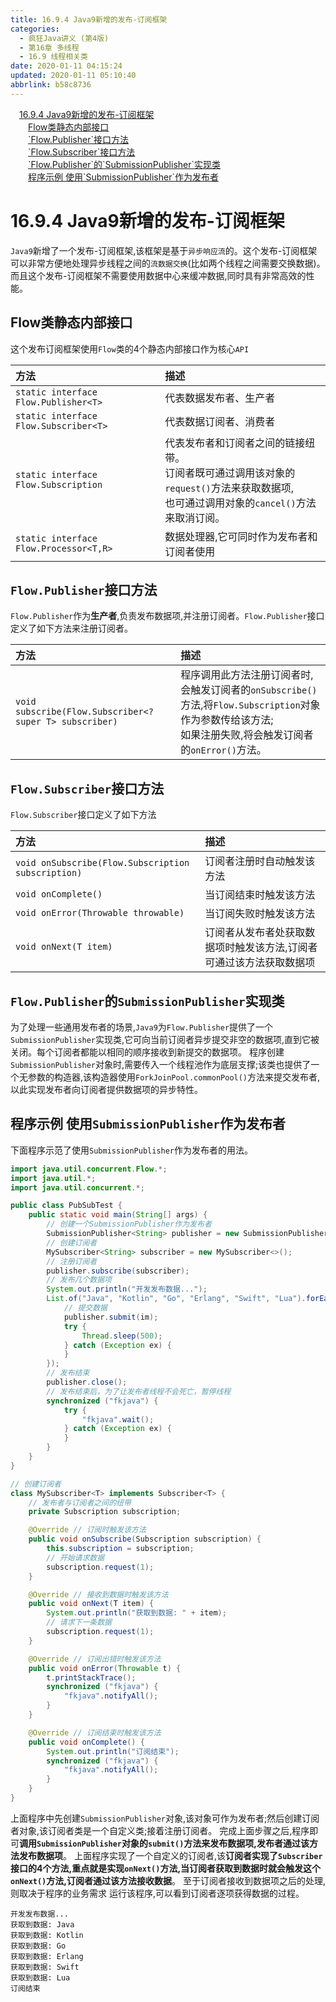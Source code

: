 ```yaml
---
title: 16.9.4 Java9新增的发布-订阅框架
categories: 
  - 疯狂Java讲义 (第4版)
  - 第16章 多线程
  - 16.9 线程相关类
date: 2020-01-11 04:15:24
updated: 2020-01-11 05:10:40
abbrlink: b58c8736
---
```

<div id='my_toc'><a href="/JavaReadingNotes/b58c8736/#16-9-4-Java9新增的发布-订阅框架" class="header_1">16.9.4 Java9新增的发布-订阅框架</a>&nbsp;<br><a href="/JavaReadingNotes/b58c8736/#Flow类静态内部接口" class="header_2">Flow类静态内部接口</a>&nbsp;<br><a href="/JavaReadingNotes/b58c8736/#-Flow-Publisher-接口方法" class="header_2">`Flow.Publisher`接口方法</a>&nbsp;<br><a href="/JavaReadingNotes/b58c8736/#-Flow-Subscriber-接口方法" class="header_2">`Flow.Subscriber`接口方法</a>&nbsp;<br><a href="/JavaReadingNotes/b58c8736/#-Flow-Publisher-的-SubmissionPublisher-实现类" class="header_2">`Flow.Publisher`的`SubmissionPublisher`实现类</a>&nbsp;<br><a href="/JavaReadingNotes/b58c8736/#程序示例-使用-SubmissionPublisher-作为发布者" class="header_2">程序示例 使用`SubmissionPublisher`作为发布者</a>&nbsp;<br></div>
<style>.header_1{margin-left: 1em;}.header_2{margin-left: 2em;}.header_3{margin-left: 3em;}.header_4{margin-left: 4em;}.header_5{margin-left: 5em;}.header_6{margin-left: 6em;}</style>
<!--more-->
<script>if (navigator.platform.search('arm')==-1){document.getElementById('my_toc').style.display = 'none';}var e,p = document.getElementsByTagName('p');while (p.length>0) {e = p[0];e.parentElement.removeChild(e);}</script>

<!--end-->
# 16.9.4 Java9新增的发布-订阅框架
`Java9`新增了一个发布-订阅框架,该框架是基于`异步响应流`的。这个发布-订阅框架可以非常方便地处理异步线程之间的`流数据交换`(比如两个线程之间需要交换数据)。而且这个发布-订阅框架不需要使用数据中心来缓冲数据,同时具有非常高效的性能。

## Flow类静态内部接口
这个发布订阅框架使用`Flow`类的4个静态内部接口作为核心`API`

|方法|描述|
|:--|:--|
|`static interface Flow.Publisher<T>`|代表数据发布者、生产者|
|`static interface Flow.Subscriber<T>`|代表数据订阅者、消费者|
|`static interface Flow.Subscription`|代表发布者和订阅者之间的链接纽带。<br>订阅者既可通过调用该对象的`request()`方法来获取数据项,<br>也可通过调用对象的`cancel()`方法来取消订阅。|
|`static interface Flow.Processor<T,​R>`|数据处理器,它可同时作为发布者和订阅者使用|

## `Flow.Publisher`接口方法
`Flow.Publisher`作为**生产者**,负责发布数据项,并注册订阅者。`Flow.Publisher`接口定义了如下方法来注册订阅者。

|方法|描述|
|:--|:--|
|`void subscribe(Flow.Subscriber<? super T> subscriber)`|程序调用此方法注册订阅者时,会触发订阅者的`onSubscribe()`方法,将`Flow.Subscription`对象作为参数传给该方法;<br>如果注册失败,将会触发订阅者的`onError()`方法。|

## `Flow.Subscriber`接口方法
`Flow.Subscriber`接口定义了如下方法

|方法|描述|
|:--|:--|
|`void onSubscribe(Flow.Subscription subscription)`|订阅者注册时自动触发该方法|
|`void onComplete()`|当订阅结束时触发该方法|
|`void onError(Throwable throwable)`|当订阅失败时触发该方法|
|`void onNext(T item)`|订阅者从发布者处获取数据项时触发该方法,订阅者可通过该方法获取数据项|

## `Flow.Publisher`的`SubmissionPublisher`实现类
为了处理一些通用发布者的场景,`Java9`为`Flow.Publisher`提供了一个`SubmissionPublisher`实现类,它可向当前订阅者异步提交非空的数据项,直到它被关闭。每个订阅者都能以相同的顺序接收到新提交的数据项。
程序创建`SubmissionPublisher`对象时,需要传入一个线程池作为底层支撑;该类也提供了一个无参数的构造器,该构造器使用`ForkJoinPool.commonPool()`方法来提交发布者,以此实现发布者向订阅者提供数据项的异步特性。
## 程序示例 使用`SubmissionPublisher`作为发布者
下面程序示范了使用`SubmissionPublisher`作为发布者的用法。
```java
import java.util.concurrent.Flow.*;
import java.util.*;
import java.util.concurrent.*;

public class PubSubTest {
    public static void main(String[] args) {
        // 创建一个SubmissionPublisher作为发布者
        SubmissionPublisher<String> publisher = new SubmissionPublisher<>();
        // 创建订阅者
        MySubscriber<String> subscriber = new MySubscriber<>();
        // 注册订阅者
        publisher.subscribe(subscriber);
        // 发布几个数据项
        System.out.println("开发发布数据...");
        List.of("Java", "Kotlin", "Go", "Erlang", "Swift", "Lua").forEach(im -> {
            // 提交数据
            publisher.submit(im);
            try {
                Thread.sleep(500);
            } catch (Exception ex) {
            }
        });
        // 发布结束
        publisher.close();
        // 发布结束后，为了让发布者线程不会死亡，暂停线程
        synchronized ("fkjava") {
            try {
                "fkjava".wait();
            } catch (Exception ex) {
            }
        }
    }
}

// 创建订阅者
class MySubscriber<T> implements Subscriber<T> {
    // 发布者与订阅者之间的纽带
    private Subscription subscription;

    @Override // 订阅时触发该方法
    public void onSubscribe(Subscription subscription) {
        this.subscription = subscription;
        // 开始请求数据
        subscription.request(1);
    }

    @Override // 接收到数据时触发该方法
    public void onNext(T item) {
        System.out.println("获取到数据: " + item);
        // 请求下一条数据
        subscription.request(1);
    }

    @Override // 订阅出错时触发该方法
    public void onError(Throwable t) {
        t.printStackTrace();
        synchronized ("fkjava") {
            "fkjava".notifyAll();
        }
    }

    @Override // 订阅结束时触发该方法
    public void onComplete() {
        System.out.println("订阅结束");
        synchronized ("fkjava") {
            "fkjava".notifyAll();
        }
    }
}
```
上面程序中先创建`SubmissionPublisher`对象,该对象可作为发布者;然后创建订阅者对象,该订阅者类是一个自定义类;接着注册订阅者。
完成上面步骤之后,程序即可**调用`SubmissionPublisher`对象的`submit()`方法来发布数据项,发布者通过该方法发布数据项**。
上面程序实现了一个自定义的订阅者,该**订阅者实现了`Subscriber`接口的4个方法,重点就是实现`onNext()`方法,当订阅者获取到数据时就会触发这个`onNext()`方法,订阅者通过该方法接收数据**。
至于订阅者接收到数据项之后的处理,则取决于程序的业务需求
运行该程序,可以看到订阅者逐项获得数据的过程。
```
开发发布数据...
获取到数据: Java
获取到数据: Kotlin
获取到数据: Go
获取到数据: Erlang
获取到数据: Swift
获取到数据: Lua
订阅结束
```
